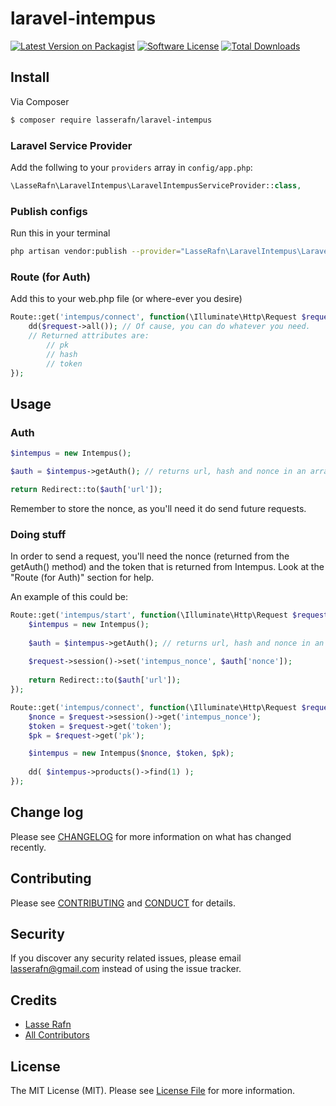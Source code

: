 # laravel-intempus

[![Latest Version on Packagist][ico-version]][link-packagist]
[![Software License][ico-license]](LICENSE.md)
[![Total Downloads][ico-downloads]][link-downloads]

## Install

Via Composer

``` bash
$ composer require lasserafn/laravel-intempus
```

### Laravel Service Provider
Add the follwing to your ```providers``` array in ```config/app.php```:
```` php
\LasseRafn\LaravelIntempus\LaravelIntempusServiceProvider::class,
````

### Publish configs
Run this in your terminal
```` bash
php artisan vendor:publish --provider="LasseRafn\LaravelIntempus\LaravelIntempusServiceProvider" --tag="config"
````

### Route (for Auth)
Add this to your web.php file (or where-ever you desire)
``` php
Route::get('intempus/connect', function(\Illuminate\Http\Request $request) {
	dd($request->all()); // Of cause, you can do whatever you need.
	// Returned attributes are:
	    // pk
	    // hash
	    // token
});
```

## Usage

### Auth
``` php
$intempus = new Intempus();

$auth = $intempus->getAuth(); // returns url, hash and nonce in an array

return Redirect::to($auth['url']);
```
Remember to store the nonce, as you'll need it do send future requests.

### Doing stuff
In order to send a request, you'll need the nonce (returned from the getAuth() method) and the token that is returned from Intempus.
Look at the "Route (for Auth)" section for help.

An example of this could be:

``` php
Route::get('intempus/start', function(\Illuminate\Http\Request $request) {
    $intempus = new Intempus();
    
    $auth = $intempus->getAuth(); // returns url, hash and nonce in an array
    
    $request->session()->set('intempus_nonce', $auth['nonce']);
    
    return Redirect::to($auth['url']);
});
```
``` php
Route::get('intempus/connect', function(\Illuminate\Http\Request $request) {
    $nonce = $request->session()->get('intempus_nonce');
    $token = $request->get('token');
    $pk = $request->get('pk');

   	$intempus = new Intempus($nonce, $token, $pk);
   	
   	dd( $intempus->products()->find(1) );
});
```

## Change log

Please see [CHANGELOG](CHANGELOG.md) for more information on what has changed recently.

## Contributing

Please see [CONTRIBUTING](CONTRIBUTING.md) and [CONDUCT](CONDUCT.md) for details.

## Security

If you discover any security related issues, please email lasserafn@gmail.com instead of using the issue tracker.

## Credits

- [Lasse Rafn][link-author]
- [All Contributors][link-contributors]

## License

The MIT License (MIT). Please see [License File](LICENSE.md) for more information.

[ico-version]: https://img.shields.io/packagist/v/lasserafn/laravel-intempus.svg?style=flat-square
[ico-license]: https://img.shields.io/badge/license-MIT-brightgreen.svg?style=flat-square
[ico-code-quality]: https://img.shields.io/scrutinizer/g/lasserafn/laravel-intempus.svg?style=flat-square
[ico-downloads]: https://img.shields.io/packagist/dt/lasserafn/laravel-intempus.svg?style=flat-square

[link-packagist]: https://packagist.org/packages/lasserafn/laravel-intempus
[link-downloads]: https://packagist.org/packages/lasserafn/laravel-intempus
[link-author]: https://github.com/lasserafn
[link-contributors]: ../../contributors
